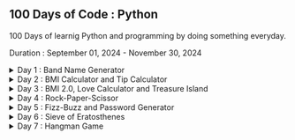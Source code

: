 ## 100 Days of Code : Python
100 Days of learnig Python and programming by doing something everyday.

Duration : September 01, 2024 - November 30, 2024
<details>
    <summary>Day 1 : Band Name Generator</summary>
    It's a basic band name generator by taking user inputs like Name and place of birth.  
</details>
<details>
    <summary>Day 2 : BMI Calculator and Tip Calculator</summary>
    First program is BMI calculator from your Weight and Height and Second program is Tip calculator.  
</details>
<details>
    <summary>Day 3 : BMI 2.0, Love Calculator and Treasure Island</summary>
    First program is BMI calculator from your Weight and Height which also states your health status. Second program is love calculator, via means of counting TRUE LOVE in name. Third is Treasure Island where your choices decided your fate.
</details>
<details>
    <summary>Day 4 : Rock-Paper-Scissor</summary>
    Friends are not with you or another COVID, try this rock-paper-scissor when you are alone to test your luck.
</details>
<details>
    <summary>Day 5 : Fizz-Buzz and Password Generator</summary>
    Fun game of Fizz-Buzz and a password generator to help you chose strong password for your accounts.
</details>
<details>
    <summary>Day 6 : Sieve of Eratosthenes</summary>
    Prints all the primes form 0 to a given number.
</details>
<details>
    <summary>Day 7 : Hangman Game</summary>
    Class hangman game is implemented using while loop and conditional statements.
</details>